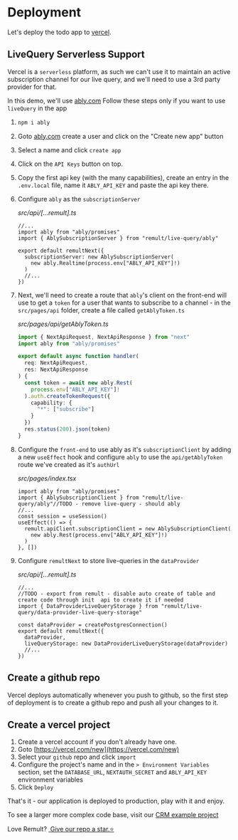 # Deployment

Let's deploy the todo app to [vercel](https://vercel.com/).

## LiveQuery Serverless Support

Vercel is a `serverless` platform, as such we can't use it to maintain an active subscription channel for our live query, and we'll need to use a 3rd party provider for that.

In this demo, we'll use [ably.com](https://ably.com/)
Follow these steps only if you want to use `liveQuery` in the app

1. ```sh
   npm i ably
   ```
2. Goto [ably.com](https://ably.com/) create a user and click on the "Create new app" button
3. Select a name and click `create app`
4. Click on the `API Keys` button on top.
5. Copy the first api key (with the many capabilities), create an entry in the `.env.local` file, name it `ABLY_API_KEY` and paste the api key there.
6. Configure `ably` as the `subscriptionServer`

   _src/api/[...remult].ts_

   ```ts{2-3,6-8}
   //...
   import ably from "ably/promises"
   import { AblySubscriptionServer } from "remult/live-query/ably"

   export default remultNext({
     subscriptionServer: new AblySubscriptionServer(
       new ably.Realtime(process.env["ABLY_API_KEY"]!)
     )
     //...
   })
   ```

7. Next, we'll need to create a route that `ably`'s client on the front-end will use to get a `token` for a user that wants to subscribe to a channel - in the `src/pages/api` folder, create a file called `getAblyToken.ts`

   _src/pages/api/getAblyToken.ts_

   ```ts
   import { NextApiRequest, NextApiResponse } from "next"
   import ably from "ably/promises"

   export default async function handler(
     req: NextApiRequest,
     res: NextApiResponse
   ) {
     const token = await new ably.Rest(
       process.env["ABLY_API_KEY"]!
     ).auth.createTokenRequest({
       capability: {
         "*": ["subscribe"]
       }
     })
     res.status(200).json(token)
   }
   ```

8) Configure the `front-end` to use ably as it's `subscriptionClient` by adding a new `useEffect` hook and configure `ably` to use the `api/getAblyToken` route we've created as it's `authUrl`

   _src/pages/index.tsx_

   ```tsx
   import ably from "ably/promises"
   import { AblySubscriptionClient } from "remult/live-query/ably"//TODO - remove live-query - should ably
   //...
   const session = useSession()
   useEffect(() => {
     remult.apiClient.subscriptionClient = new AblySubscriptionClient(
       new ably.Rest(process.env["ABLY_API_KEY"]!)
     )
   }, [])
   ```

9) Configure `remultNext` to store live-queries in the `dataProvider`

   _src/api/[...remult].ts_

   ```ts{2,4,6-7}
   //...
   //TODO - export from remult - disable auto create of table and create code through init  api to create it if needed
   import { DataProviderLiveQueryStorage } from "remult/live-query/data-provider-live-query-storage"

   const dataProvider = createPostgresConnection()
   export default remultNext({
     dataProvider,
     liveQueryStorage: new DataProviderLiveQueryStorage(dataProvider)
     //...
   })
   ```

## Create a github repo

Vercel deploys automatically whenever you push to github, so the first step of deployment is to create a github repo and push all your changes to it.

## Create a vercel project

1. Create a vercel account if you don't already have one.
2. Goto [https://vercel.com/new](https://vercel.com/new)
3. Select your `github` repo and click `import`
4. Configure the project's name and in the `> Environment Variables` section, set the `DATABASE_URL`, `NEXTAUTH_SECRET` and `ABLY_API_KEY` environment variables
5. Click `Deploy`

That's it - our application is deployed to production, play with it and enjoy.

To see a larger more complex code base, visit our [CRM example project](https://www.github.com/remult/crm-demo)

Love Remult?&nbsp;<a href="https://github.com/remult/remult" target="_blank" rel="noopener"> Give our repo a star.⭐</a>
